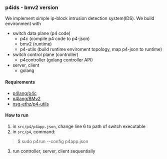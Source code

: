 ### p4ids - bmv2 version

We implement simple ip-block intrusion detection system(IDS). 
We build environment with 
* switch data plane (p4 code)
    * p4c (compile p4 code to p4-json)
    * bmv2 (runtime)
    * p4-utils (build runtime enviroment topology, map p4-json to runtime)
* switch control plane (controller)
    * p4controller (golang controller API)
* server, client
    * golang

#### Requirements
* [p4lang/p4c](https://github.com/p4lang/p4c)
* [p4lang/BMv2](https://github.com/p4lang/behavioral-model)
* [nsg-ethz/p4-utils](https://github.com/nsg-ethz/p4-utils)

#### How to run
1. in `src/p4/p4app.json`, change line 6 to path of switch executable
2. in `src/p4`, command:
> $ sudo p4run --config p4app.json
3. run controller, server, client sequentially
